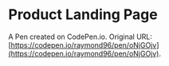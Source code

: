 # Product Landing Page

A Pen created on CodePen.io. Original URL: [https://codepen.io/raymond96/pen/oNjGOjv](https://codepen.io/raymond96/pen/oNjGOjv).


